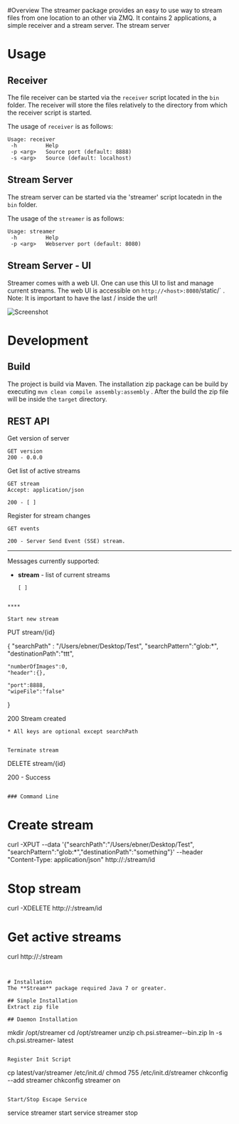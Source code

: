 #Overview
The streamer package provides an easy to use way to stream files from one location to an other via ZMQ.
It contains 2 applications, a simple receiver and a stream server. The stream server



# Usage

## Receiver
The file receiver can be started via the `receiver` script located in the `bin` folder. The receiver will store the files relatively to 
the directory from which the receiver script is started.

The usage of `receiver` is as follows:

```
Usage: receiver
 -h         Help
 -p <arg>   Source port (default: 8888)
 -s <arg>   Source (default: localhost)
```

## Stream Server
The stream server can be started via the 'streamer' script locatedn in the `bin` folder.

The usage of the `streamer` is as follows:

```
Usage: streamer
 -h         Help
 -p <arg>   Webserver port (default: 8080)
```

## Stream Server - UI
Streamer comes with a web UI. One can use this UI to list and manage current streams.
The web UI is accessible on `http://<host>:8080`/static/` . Note: It is important to have the last / inside the url!

![Screenshot](ch.psi.escape/screenshot.png?raw) 


# Development

## Build
The project is build via Maven. The installation zip package can be build by executing `mvn clean compile assembly:assembly` . 
After the build the zip file will be inside the `target` directory.

## REST API

Get version of server

```
GET version
200 - 0.0.0
```

Get list of active streams

```
GET stream
Accept: application/json

200 - [ ]
```

Register for stream changes 

```
GET events
 
200 - Server Send Event (SSE) stream.
```

****

Messages currently supported:

* **stream** - list of current streams

    ```
    [ ]
```

****

Start new stream

```
PUT stream/{id}

{
    "searchPath" : "/Users/ebner/Desktop/Test",
    "searchPattern":"glob:*",
    "destinationPath":"ttt",

    "numberOfImages":0,
    "header":{},

    "port":8888,
    "wipeFile":"false"
    
}

200 Stream created
```
* All keys are optional except searchPath


Terminate stream

```
DELETE stream/{id}

200 - Success
```

### Command Line

```
# Create stream
curl -XPUT --data '{"searchPath":"/Users/ebner/Desktop/Test", "searchPattern":"glob:*","destinationPath":"something"}' --header "Content-Type: application/json" http://<hostname>:<port>/stream/id

# Stop stream
curl -XDELETE http://<hostname>:<port>/stream/id

# Get active streams
curl http://<hostname>:<port>/stream
```


# Installation
The **Stream** package required Java 7 or greater.

## Simple Installation
Extract zip file

## Daemon Installation

```
mkdir /opt/streamer
cd /opt/streamer
unzip ch.psi.streamer-<version>-bin.zip
ln -s ch.psi.streamer-<version> latest
```

Register Init Script

```
cp latest/var/streamer /etc/init.d/
chmod 755 /etc/init.d/streamer
chkconfig --add streamer
chkconfig streamer on
```

Start/Stop Escape Service

```
service streamer start
service streamer stop
```